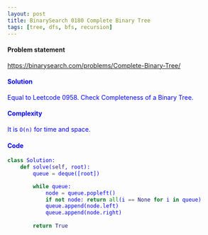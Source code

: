 ```yaml
---
layout: post
title: BinarySearch 0180 Complete Binary Tree
tags: [tree, dfs, bfs, recursion]
---
```


#### Problem statement

<a href="https://binarysearch.com/problems/Complete-Binary-Tree/"> <font color = blue>https://binarysearch.com/problems/Complete-Binary-Tree/

#### Solution
Equal to Leetcode 0958. Check Completeness of a Binary Tree.

#### Complexity
It is `O(n)` for time and space.

#### Code
```python
class Solution:
    def solve(self, root):
        queue = deque([root])

        while queue:
            node = queue.popleft()
            if not node: return all(i == None for i in queue)
            queue.append(node.left)
            queue.append(node.right)
            
        return True
```
